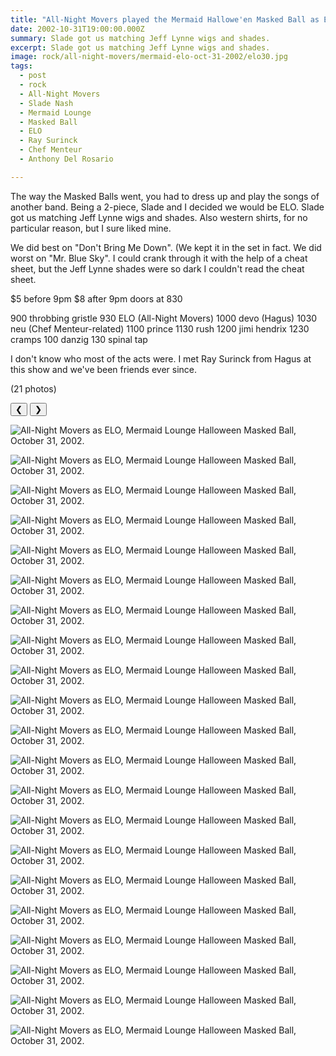 ```yaml
---
title: "All-Night Movers played the Mermaid Hallowe'en Masked Ball as ELO."
date: 2002-10-31T19:00:00.000Z
summary: Slade got us matching Jeff Lynne wigs and shades.
excerpt: Slade got us matching Jeff Lynne wigs and shades.
image: rock/all-night-movers/mermaid-elo-oct-31-2002/elo30.jpg
tags:
  - post 
  - rock
  - All-Night Movers
  - Slade Nash
  - Mermaid Lounge
  - Masked Ball
  - ELO
  - Ray Surinck
  - Chef Menteur
  - Anthony Del Rosario

---
```


The way the Masked Balls went, you had to dress up and play the songs of another band. Being a 2-piece, Slade and I decided we would be ELO. Slade got us matching Jeff Lynne wigs and shades. Also western shirts, for no particular reason, but I sure liked mine. 

We did best on "Don't Bring Me Down". (We kept it in the set in fact. We did worst on "Mr. Blue Sky". I could crank through it with the help of a cheat sheet, but the Jeff Lynne shades were so dark I couldn't read the cheat sheet.

$5 before 9pm
$8 after 9pm
doors at 830 

900 throbbing gristle 
930 ELO (All-Night Movers)
1000 devo (Hagus)
1030 neu (Chef Menteur-related)
1100 prince 
1130 rush 
1200 jimi hendrix 
1230 cramps 
100 danzig 
130 spinal tap

I don't know who most of the acts were. I met Ray Surinck from Hagus at this show and we've been friends ever since.

(21 photos)

<div id="viewport">
    <button id="buttonPrevious">&#10094;</button>
    <button id="buttonNext">&#10095;</button>

![All-Night Movers as ELO, Mermaid Lounge Halloween Masked Ball, October 31, 2002.](/static/img/rock/all-night-movers/mermaid-elo-oct-31-2002/elo17.jpg "All-Night Movers as ELO, Mermaid Lounge Halloween Masked Ball, October 31, 2002.")

![All-Night Movers as ELO, Mermaid Lounge Halloween Masked Ball, October 31, 2002.](/static/img/rock/all-night-movers/mermaid-elo-oct-31-2002/elo16.jpg "All-Night Movers as ELO, Mermaid Lounge Halloween Masked Ball, October 31, 2002.")

![All-Night Movers as ELO, Mermaid Lounge Halloween Masked Ball, October 31, 2002.](/static/img/rock/all-night-movers/mermaid-elo-oct-31-2002/elo18.jpg "All-Night Movers as ELO, Mermaid Lounge Halloween Masked Ball, October 31, 2002.")

![All-Night Movers as ELO, Mermaid Lounge Halloween Masked Ball, October 31, 2002.](/static/img/rock/all-night-movers/mermaid-elo-oct-31-2002/elo21.jpg "All-Night Movers as ELO, Mermaid Lounge Halloween Masked Ball, October 31, 2002.")

![All-Night Movers as ELO, Mermaid Lounge Halloween Masked Ball, October 31, 2002.](/static/img/rock/all-night-movers/mermaid-elo-oct-31-2002/elo22.jpg "All-Night Movers as ELO, Mermaid Lounge Halloween Masked Ball, October 31, 2002.")

![All-Night Movers as ELO, Mermaid Lounge Halloween Masked Ball, October 31, 2002.](/static/img/rock/all-night-movers/mermaid-elo-oct-31-2002/elo23.jpg "All-Night Movers as ELO, Mermaid Lounge Halloween Masked Ball, October 31, 2002.")

![All-Night Movers as ELO, Mermaid Lounge Halloween Masked Ball, October 31, 2002.](/static/img/rock/all-night-movers/mermaid-elo-oct-31-2002/elo24.jpg "All-Night Movers as ELO, Mermaid Lounge Halloween Masked Ball, October 31, 2002.")

![All-Night Movers as ELO, Mermaid Lounge Halloween Masked Ball, October 31, 2002.](/static/img/rock/all-night-movers/mermaid-elo-oct-31-2002/elo29.jpg "All-Night Movers as ELO, Mermaid Lounge Halloween Masked Ball, October 31, 2002.")

![All-Night Movers as ELO, Mermaid Lounge Halloween Masked Ball, October 31, 2002.](/static/img/rock/all-night-movers/mermaid-elo-oct-31-2002/elo30.jpg "All-Night Movers as ELO, Mermaid Lounge Halloween Masked Ball, October 31, 2002.")

![All-Night Movers as ELO, Mermaid Lounge Halloween Masked Ball, October 31, 2002.](/static/img/rock/all-night-movers/mermaid-elo-oct-31-2002/elo31.jpg "All-Night Movers as ELO, Mermaid Lounge Halloween Masked Ball, October 31, 2002.")

![All-Night Movers as ELO, Mermaid Lounge Halloween Masked Ball, October 31, 2002.](/static/img/rock/all-night-movers/mermaid-elo-oct-31-2002/elo32.jpg "All-Night Movers as ELO, Mermaid Lounge Halloween Masked Ball, October 31, 2002.")

![All-Night Movers as ELO, Mermaid Lounge Halloween Masked Ball, October 31, 2002.](/static/img/rock/all-night-movers/mermaid-elo-oct-31-2002/elo33.jpg "All-Night Movers as ELO, Mermaid Lounge Halloween Masked Ball, October 31, 2002.")

![All-Night Movers as ELO, Mermaid Lounge Halloween Masked Ball, October 31, 2002.](/static/img/rock/all-night-movers/mermaid-elo-oct-31-2002/elo34.jpg "All-Night Movers as ELO, Mermaid Lounge Halloween Masked Ball, October 31, 2002.")

![All-Night Movers as ELO, Mermaid Lounge Halloween Masked Ball, October 31, 2002.](/static/img/rock/all-night-movers/mermaid-elo-oct-31-2002/elo35.jpg "All-Night Movers as ELO, Mermaid Lounge Halloween Masked Ball, October 31, 2002.")

![All-Night Movers as ELO, Mermaid Lounge Halloween Masked Ball, October 31, 2002.](/static/img/rock/all-night-movers/mermaid-elo-oct-31-2002/elo36.jpg "All-Night Movers as ELO, Mermaid Lounge Halloween Masked Ball, October 31, 2002.")

![All-Night Movers as ELO, Mermaid Lounge Halloween Masked Ball, October 31, 2002.](/static/img/rock/all-night-movers/mermaid-elo-oct-31-2002/elo37.jpg "All-Night Movers as ELO, Mermaid Lounge Halloween Masked Ball, October 31, 2002.")

![All-Night Movers as ELO, Mermaid Lounge Halloween Masked Ball, October 31, 2002.](/static/img/rock/all-night-movers/mermaid-elo-oct-31-2002/elo38.jpg "All-Night Movers as ELO, Mermaid Lounge Halloween Masked Ball, October 31, 2002.")

![All-Night Movers as ELO, Mermaid Lounge Halloween Masked Ball, October 31, 2002.](/static/img/rock/all-night-movers/mermaid-elo-oct-31-2002/cmenjas.jpg "All-Night Movers as ELO, Mermaid Lounge Halloween Masked Ball, October 31, 2002.")

![All-Night Movers as ELO, Mermaid Lounge Halloween Masked Ball, October 31, 2002.](/static/img/rock/all-night-movers/mermaid-elo-oct-31-2002/courtneyndevl.jpg "All-Night Movers as ELO, Mermaid Lounge Halloween Masked Ball, October 31, 2002.")

![All-Night Movers as ELO, Mermaid Lounge Halloween Masked Ball, October 31, 2002.](/static/img/rock/all-night-movers/mermaid-elo-oct-31-2002/dmelaurjas.jpg "All-Night Movers as ELO, Mermaid Lounge Halloween Masked Ball, October 31, 2002.")

![All-Night Movers as ELO, Mermaid Lounge Halloween Masked Ball, October 31, 2002.](/static/img/rock/all-night-movers/mermaid-elo-oct-31-2002/djefflynne.jpg "All-Night Movers as ELO, Mermaid Lounge Halloween Masked Ball, October 31, 2002.")


</div>
<div id="caption"></div>


